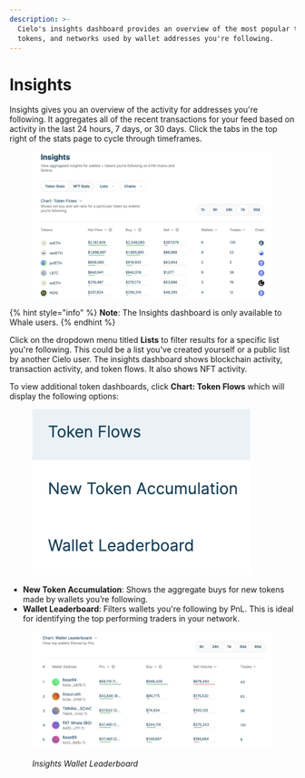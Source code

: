 ```yaml
---
description: >-
  Cielo's insights dashboard provides an overview of the most popular tx types,
  tokens, and networks used by wallet addresses you're following.
---
```


# Insights

Insights gives you an overview of the activity for addresses you're following. It aggregates all of the recent transactions for your feed based on activity in the last 24 hours, 7 days, or 30 days. Click the tabs in the top right of the stats page to cycle through timeframes.

<figure><img src=".gitbook/assets/Screenshot 2024-09-16 at 15.58.59.png" alt=""><figcaption></figcaption></figure>

{% hint style="info" %}
**Note**: The Insights dashboard is only available to Whale users.
{% endhint %}

Click on the dropdown menu titled **Lists** to filter results for a specific list you're following. This could be a list you've created yourself or a public list by another Cielo user. The insights dashboard shows blockchain activity, transaction activity, and token flows. It also shows NFT activity.

To view additional token dashboards, click **Chart: Token Flows** which will display the following options:

<figure><img src=".gitbook/assets/Screenshot 2024-09-16 at 14.31.00.png" alt=""><figcaption></figcaption></figure>

* **New Token Accumulation**: Shows the aggregate buys for new tokens made by wallets you’re following.
* **Wallet Leaderboard**: Filters wallets you're following by PnL. This is ideal for identifying the top performing traders in your network.

<figure><img src=".gitbook/assets/Screenshot 2024-09-16 at 16.00.40.png" alt=""><figcaption><p><em>Insights Wallet Leaderboard</em></p></figcaption></figure>
